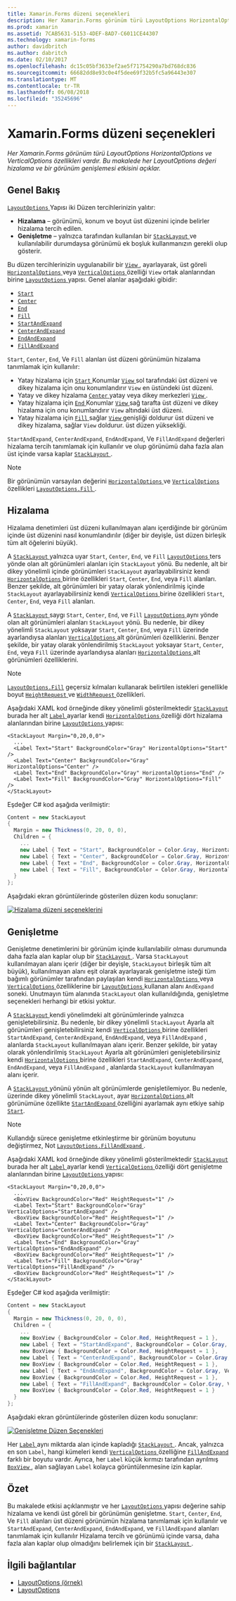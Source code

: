 ```yaml
---
title: Xamarin.Forms düzeni seçenekleri
description: Her Xamarin.Forms görünüm türü LayoutOptions HorizontalOptions ve VerticalOptions özellikleri vardır. Bu makalede her LayoutOptions değeri hizalama ve bir görünüm genişlemesi etkisini açıklar.
ms.prod: xamarin
ms.assetid: 7CAB5631-5153-4DEF-8AD7-C6011CE44307
ms.technology: xamarin-forms
author: davidbritch
ms.author: dabritch
ms.date: 02/10/2017
ms.openlocfilehash: dc15c05bf3633ef2ae5f71754290a7bd768dc836
ms.sourcegitcommit: 66682dd8e93c0e4f5dee69f32b5fc5a96443e307
ms.translationtype: MT
ms.contentlocale: tr-TR
ms.lasthandoff: 06/08/2018
ms.locfileid: "35245696"
---
```

# <a name="layout-options-in-xamarinforms"></a>Xamarin.Forms düzeni seçenekleri

_Her Xamarin.Forms görünüm türü LayoutOptions HorizontalOptions ve VerticalOptions özellikleri vardır. Bu makalede her LayoutOptions değeri hizalama ve bir görünüm genişlemesi etkisini açıklar._

## <a name="overview"></a>Genel Bakış

[ `LayoutOptions` ](https://developer.xamarin.com/api/type/Xamarin.Forms.LayoutOptions/) Yapısı iki Düzen tercihlerinizin yalıtır:

- **Hizalama** – görünümü, konum ve boyut üst düzenini içinde belirler hizalama tercih edilen.
- **Genişletme** – yalnızca tarafından kullanılan bir [ `StackLayout` ](https://developer.xamarin.com/api/type/Xamarin.Forms.StackLayout/)ve kullanılabilir durumdaysa görünümü ek boşluk kullanmanızın gerekli olup gösterir.

Bu düzen tercihlerinizin uygulanabilir bir [ `View` ](https://developer.xamarin.com/api/type/Xamarin.Forms.View/), ayarlayarak, üst göreli [ `HorizontalOptions` ](https://developer.xamarin.com/api/property/Xamarin.Forms.View.HorizontalOptions/) veya [ `VerticalOptions` ](https://developer.xamarin.com/api/property/Xamarin.Forms.View.VerticalOptions/) özelliği `View` ortak alanlarından birine [ `LayoutOptions` ](https://developer.xamarin.com/api/type/Xamarin.Forms.LayoutOptions/) yapısı. Genel alanlar aşağıdaki gibidir:

- [`Start`](https://developer.xamarin.com/api/field/Xamarin.Forms.LayoutOptions.Start/)
- [`Center`](https://developer.xamarin.com/api/field/Xamarin.Forms.LayoutOptions.Center/)
- [`End`](https://developer.xamarin.com/api/field/Xamarin.Forms.LayoutOptions.End/)
- [`Fill`](https://developer.xamarin.com/api/field/Xamarin.Forms.LayoutOptions.Fill/)
- [`StartAndExpand`](https://developer.xamarin.com/api/field/Xamarin.Forms.LayoutOptions.StartAndExpand/)
- [`CenterAndExpand`](https://developer.xamarin.com/api/field/Xamarin.Forms.LayoutOptions.CenterAndExpand/)
- [`EndAndExpand`](https://developer.xamarin.com/api/field/Xamarin.Forms.LayoutOptions.EndAndExpand/)
- [`FillAndExpand`](https://developer.xamarin.com/api/field/Xamarin.Forms.LayoutOptions.FillAndExpand/)

`Start`, `Center`, `End`, Ve `Fill` alanları üst düzeni görünümün hizalama tanımlamak için kullanılır:

- Yatay hizalama için [ `Start` ](https://developer.xamarin.com/api/field/Xamarin.Forms.LayoutOptions.Start/) Konumlar [ `View` ](https://developer.xamarin.com/api/type/Xamarin.Forms.View/) sol tarafındaki üst düzeni ve dikey hizalama için onu konumlandırır `View` en üstündeki üst düzeni.
- Yatay ve dikey hizalama [ `Center` ](https://developer.xamarin.com/api/field/Xamarin.Forms.LayoutOptions.Center/) yatay veya dikey merkezleri [ `View` ](https://developer.xamarin.com/api/type/Xamarin.Forms.View/).
- Yatay hizalama için [ `End` ](https://developer.xamarin.com/api/field/Xamarin.Forms.LayoutOptions.End/) Konumlar [ `View` ](https://developer.xamarin.com/api/type/Xamarin.Forms.View/) sağ tarafta üst düzeni ve dikey hizalama için onu konumlandırır `View` altındaki üst düzeni.
- Yatay hizalama için [ `Fill` ](https://developer.xamarin.com/api/field/Xamarin.Forms.LayoutOptions.Fill/) sağlar [ `View` ](https://developer.xamarin.com/api/type/Xamarin.Forms.View/) genişliği doldurur üst düzeni ve dikey hizalama, sağlar `View` doldurur. üst düzen yüksekliği.

`StartAndExpand`, `CenterAndExpand`, `EndAndExpand`, Ve `FillAndExpand` değerleri hizalama tercih tanımlamak için kullanılır ve olup görünümü daha fazla alan üst içinde varsa kaplar [ `StackLayout` ](https://developer.xamarin.com/api/type/Xamarin.Forms.StackLayout/).

> [!NOTE]
> Bir görünümün varsayılan değerini [ `HorizontalOptions` ](https://developer.xamarin.com/api/property/Xamarin.Forms.View.HorizontalOptions/) ve [ `VerticalOptions` ](https://developer.xamarin.com/api/property/Xamarin.Forms.View.VerticalOptions/) özellikleri [ `LayoutOptions.Fill` ](https://developer.xamarin.com/api/field/Xamarin.Forms.LayoutOptions.Fill/).

<a name="alignment" />

## <a name="alignment"></a>Hizalama

Hizalama denetimleri üst düzeni kullanılmayan alanı içerdiğinde bir görünüm içinde üst düzenini nasıl konumlandırılır (diğer bir deyişle, üst düzen birleşik tüm alt öğelerini büyük).

A [ `StackLayout` ](https://developer.xamarin.com/api/type/Xamarin.Forms.StackLayout/) yalnızca uyar `Start`, `Center`, `End`, ve `Fill` [ `LayoutOptions` ](https://developer.xamarin.com/api/type/Xamarin.Forms.LayoutOptions/) ters yönde olan alt görünümleri alanları için `StackLayout` yönü. Bu nedenle, alt bir dikey yönelimli içinde görünümleri `StackLayout` ayarlayabilirsiniz kendi [ `HorizontalOptions` ](https://developer.xamarin.com/api/property/Xamarin.Forms.View.HorizontalOptions/) birine özellikleri `Start`, `Center`, `End`, veya `Fill` alanları. Benzer şekilde, alt görünümleri bir yatay olarak yönlendirilmiş içinde `StackLayout` ayarlayabilirsiniz kendi [ `VerticalOptions` ](https://developer.xamarin.com/api/property/Xamarin.Forms.View.VerticalOptions/) birine özellikleri `Start`, `Center`, `End`, veya `Fill` alanları.

A [ `StackLayout` ](https://developer.xamarin.com/api/type/Xamarin.Forms.StackLayout/) saygı `Start`, `Center`, `End`, ve `Fill` [ `LayoutOptions` ](https://developer.xamarin.com/api/type/Xamarin.Forms.LayoutOptions/) aynı yönde olan alt görünümleri alanları `StackLayout` yönü. Bu nedenle, bir dikey yönelimli `StackLayout` yoksayar `Start`, `Center`, `End`, veya `Fill` üzerinde ayarlandıysa alanları [ `VerticalOptions` ](https://developer.xamarin.com/api/property/Xamarin.Forms.View.VerticalOptions/) alt görünümleri özelliklerini. Benzer şekilde, bir yatay olarak yönlendirilmiş `StackLayout` yoksayar `Start`, `Center`, `End`, veya `Fill` üzerinde ayarlandıysa alanları [ `HorizontalOptions` ](https://developer.xamarin.com/api/property/Xamarin.Forms.View.HorizontalOptions/) alt görünümleri özelliklerini.

> [!NOTE]
> [`LayoutOptions.Fill`](https://developer.xamarin.com/api/field/Xamarin.Forms.LayoutOptions.Fill/) geçersiz kılmaları kullanarak belirtilen istekleri genellikle boyut [ `HeightRequest` ](https://developer.xamarin.com/api/property/Xamarin.Forms.VisualElement.HeightRequest/) ve [ `WidthRequest` ](https://developer.xamarin.com/api/property/Xamarin.Forms.VisualElement.WidthRequest/) özellikleri.

Aşağıdaki XAML kod örneğinde dikey yönelimli gösterilmektedir [ `StackLayout` ](https://developer.xamarin.com/api/type/Xamarin.Forms.StackLayout/) burada her alt [ `Label` ](https://developer.xamarin.com/api/type/Xamarin.Forms.Label/) ayarlar kendi [ `HorizontalOptions` ](https://developer.xamarin.com/api/property/Xamarin.Forms.View.HorizontalOptions/) özelliği dört hizalama alanlarından birine [ `LayoutOptions` ](https://developer.xamarin.com/api/type/Xamarin.Forms.LayoutOptions/) yapısı:

```xaml
<StackLayout Margin="0,20,0,0">
  ...
  <Label Text="Start" BackgroundColor="Gray" HorizontalOptions="Start" />
  <Label Text="Center" BackgroundColor="Gray" HorizontalOptions="Center" />
  <Label Text="End" BackgroundColor="Gray" HorizontalOptions="End" />
  <Label Text="Fill" BackgroundColor="Gray" HorizontalOptions="Fill" />
</StackLayout>
```

Eşdeğer C# kod aşağıda verilmiştir:

```csharp
Content = new StackLayout
{
  Margin = new Thickness(0, 20, 0, 0),
  Children = {
    ...
    new Label { Text = "Start", BackgroundColor = Color.Gray, HorizontalOptions = LayoutOptions.Start },
    new Label { Text = "Center", BackgroundColor = Color.Gray, HorizontalOptions = LayoutOptions.Center },
    new Label { Text = "End", BackgroundColor = Color.Gray, HorizontalOptions = LayoutOptions.End },
    new Label { Text = "Fill", BackgroundColor = Color.Gray, HorizontalOptions = LayoutOptions.Fill }
  }
};
```

Aşağıdaki ekran görüntülerinde gösterilen düzen kodu sonuçlanır:

[![](layout-options-images/alignment.png "Hizalama düzeni seçeneklerini")](layout-options-images/alignment-large.png#lightbox "hizalama düzeni seçenekleri")

<a name="expansion" />

## <a name="expansion"></a>Genişletme

Genişletme denetimlerini bir görünüm içinde kullanılabilir olması durumunda daha fazla alan kaplar olup bir [ `StackLayout` ](https://developer.xamarin.com/api/type/Xamarin.Forms.StackLayout/). Varsa `StackLayout` kullanılmayan alanı içerir (diğer bir deyişle, `StackLayout` birleşik tüm alt büyük), kullanılmayan alanı eşit olarak ayarlayarak genişletme isteği tüm bağımlı görünümler tarafından paylaşılan kendi [ `HorizontalOptions` ](https://developer.xamarin.com/api/property/Xamarin.Forms.View.HorizontalOptions/)veya [ `VerticalOptions` ](https://developer.xamarin.com/api/property/Xamarin.Forms.View.VerticalOptions/) özelliklerine bir [ `LayoutOptions` ](https://developer.xamarin.com/api/type/Xamarin.Forms.LayoutOptions/) kullanan alanı `AndExpand` soneki. Unutmayın tüm alanında `StackLayout` olan kullanıldığında, genişletme seçenekleri herhangi bir etkisi yoktur.

A [ `StackLayout` ](https://developer.xamarin.com/api/type/Xamarin.Forms.StackLayout/) kendi yönelimdeki alt görünümlerinde yalnızca genişletebilirsiniz. Bu nedenle, bir dikey yönelimli `StackLayout` Ayarla alt görünümleri genişletebilirsiniz kendi [ `VerticalOptions` ](https://developer.xamarin.com/api/property/Xamarin.Forms.View.VerticalOptions/) birine özellikleri `StartAndExpand`, `CenterAndExpand`, `EndAndExpand`, veya `FillAndExpand` , alanlarda `StackLayout` kullanılmayan alanı içerir. Benzer şekilde, bir yatay olarak yönlendirilmiş `StackLayout` Ayarla alt görünümleri genişletebilirsiniz kendi [ `HorizontalOptions` ](https://developer.xamarin.com/api/property/Xamarin.Forms.View.HorizontalOptions/) birine özellikleri `StartAndExpand`, `CenterAndExpand`, `EndAndExpand`, veya `FillAndExpand` , alanlarda `StackLayout` kullanılmayan alanı içerir.

A [ `StackLayout` ](https://developer.xamarin.com/api/type/Xamarin.Forms.StackLayout/) yönünü yönün alt görünümlerde genişletilemiyor. Bu nedenle, üzerinde dikey yönelimli `StackLayout`, ayar [ `HorizontalOptions` ](https://developer.xamarin.com/api/property/Xamarin.Forms.View.HorizontalOptions/) alt görünümüne özellikte [ `StartAndExpand` ](https://developer.xamarin.com/api/field/Xamarin.Forms.LayoutOptions.StartAndExpand/) özelliğini ayarlamak aynı etkiye sahip [ `Start`](https://developer.xamarin.com/api/field/Xamarin.Forms.LayoutOptions.Start/).

> [!NOTE]
> Kullandığı sürece genişletme etkinleştirme bir görünüm boyutunu değiştirmez, Not [ `LayoutOptions.FillAndExpand` ](https://developer.xamarin.com/api/field/Xamarin.Forms.LayoutOptions.FillAndExpand/).

Aşağıdaki XAML kod örneğinde dikey yönelimli gösterilmektedir [ `StackLayout` ](https://developer.xamarin.com/api/type/Xamarin.Forms.StackLayout/) burada her alt [ `Label` ](https://developer.xamarin.com/api/type/Xamarin.Forms.Label/) ayarlar kendi [ `VerticalOptions` ](https://developer.xamarin.com/api/property/Xamarin.Forms.View.VerticalOptions/) özelliği dört genişletme alanlarından birine [ `LayoutOptions` ](https://developer.xamarin.com/api/type/Xamarin.Forms.LayoutOptions/) yapısı:

```xaml
<StackLayout Margin="0,20,0,0">
  ...
  <BoxView BackgroundColor="Red" HeightRequest="1" />
  <Label Text="Start" BackgroundColor="Gray" VerticalOptions="StartAndExpand" />
  <BoxView BackgroundColor="Red" HeightRequest="1" />
  <Label Text="Center" BackgroundColor="Gray" VerticalOptions="CenterAndExpand" />
  <BoxView BackgroundColor="Red" HeightRequest="1" />
  <Label Text="End" BackgroundColor="Gray" VerticalOptions="EndAndExpand" />
  <BoxView BackgroundColor="Red" HeightRequest="1" />
  <Label Text="Fill" BackgroundColor="Gray" VerticalOptions="FillAndExpand" />
  <BoxView BackgroundColor="Red" HeightRequest="1" />
</StackLayout>
```

Eşdeğer C# kod aşağıda verilmiştir:

```csharp
Content = new StackLayout
{
  Margin = new Thickness(0, 20, 0, 0),
  Children = {
    ...
    new BoxView { BackgroundColor = Color.Red, HeightRequest = 1 },
    new Label { Text = "StartAndExpand", BackgroundColor = Color.Gray, VerticalOptions = LayoutOptions.StartAndExpand },
    new BoxView { BackgroundColor = Color.Red, HeightRequest = 1 },
    new Label { Text = "CenterAndExpand", BackgroundColor = Color.Gray, VerticalOptions = LayoutOptions.CenterAndExpand },
    new BoxView { BackgroundColor = Color.Red, HeightRequest = 1 },
    new Label { Text = "EndAndExpand", BackgroundColor = Color.Gray, VerticalOptions = LayoutOptions.EndAndExpand },
    new BoxView { BackgroundColor = Color.Red, HeightRequest = 1 },
    new Label { Text = "FillAndExpand", BackgroundColor = Color.Gray, VerticalOptions = LayoutOptions.FillAndExpand },
    new BoxView { BackgroundColor = Color.Red, HeightRequest = 1 }
  }
};
```

Aşağıdaki ekran görüntülerinde gösterilen düzen kodu sonuçlanır:

[![](layout-options-images/expansion.png "Genişletme Düzen Seçenekleri")](layout-options-images/expansion-large.png#lightbox "genişletme Düzen Seçenekleri")

Her [ `Label` ](https://developer.xamarin.com/api/type/Xamarin.Forms.Label/) aynı miktarda alan içinde kapladığı [ `StackLayout` ](https://developer.xamarin.com/api/type/Xamarin.Forms.StackLayout/). Ancak, yalnızca en son `Label`, hangi kümeleri kendi [ `VerticalOptions` ](https://developer.xamarin.com/api/property/Xamarin.Forms.View.VerticalOptions/) özelliğine [ `FillAndExpand` ](https://developer.xamarin.com/api/field/Xamarin.Forms.LayoutOptions.FillAndExpand/) farklı bir boyutu vardır. Ayrıca, her `Label` küçük kırmızı tarafından ayrılmış [ `BoxView` ](https://developer.xamarin.com/api/type/Xamarin.Forms.BoxView/), alan sağlayan `Label` kolayca görüntülenmesine izin kaplar.

## <a name="summary"></a>Özet

Bu makalede etkisi açıklanmıştır ve her [ `LayoutOptions` ](https://developer.xamarin.com/api/type/Xamarin.Forms.LayoutOptions/) yapısı değerine sahip hizalama ve kendi üst göreli bir görünümün genişletme. `Start`, `Center`, `End`, Ve `Fill` alanları üst düzeni görünümün hizalama tanımlamak için kullanılır ve `StartAndExpand`, `CenterAndExpand`, `EndAndExpand`, ve `FillAndExpand` alanları tanımlamak için kullanılır Hizalama tercih ve görünümü içinde varsa, daha fazla alan kaplar olup olmadığını belirlemek için bir [ `StackLayout` ](https://developer.xamarin.com/api/type/Xamarin.Forms.StackLayout/).



## <a name="related-links"></a>İlgili bağlantılar

- [LayoutOptions (örnek)](https://developer.xamarin.com/samples/xamarin-forms/userinterface/layoutoptions/)
- [LayoutOptions](https://developer.xamarin.com/api/type/Xamarin.Forms.LayoutOptions/)
